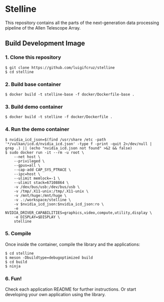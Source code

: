 # Stelline
This repository contains all the parts of the next-generation data processing pipeline of the Allen Telescope Array.

## Build Development Image

### 1. Clone this repository
```
$ git clone https://github.com/luigifcruz/stelline
$ cd stelline
```

### 2. Build base container
```
$ docker build -t stelline-base -f docker/Dockerfile-base .
```

### 3. Build demo container
```
$ docker build -t stelline -f docker/Dockerfile .
```

### 4. Run the demo container
```
$ nvidia_icd_json=$(find /usr/share /etc -path '*/vulkan/icd.d/nvidia_icd.json' -type f -print -quit 2>/dev/null | grep .) || (echo "nvidia_icd.json not found" >&2 && false)
$ sudo docker run -it --rm -u root \
    --net host \
    --privileged \
    --gpus=all \
    --cap-add CAP_SYS_PTRACE \
    --ipc=host \
    --ulimit memlock=-1 \
    --ulimit stack=67108864 \
    -v /dev/bus/usb:/dev/bus/usb \
    -v /tmp/.X11-unix:/tmp/.X11-unix \
    -v /mnt/huge:/mnt/huge \
    -v .:/workspace/stelline \
    -v $nvidia_icd_json:$nvidia_icd_json:ro \
    -e NVIDIA_DRIVER_CAPABILITIES=graphics,video,compute,utility,display \
    -e DISPLAY=$DISPLAY \
    stelline
```

### 5. Compile
Once inside the container, compile the library and the applications:
```
$ cd stelline
$ meson -Dbuildtype=debugoptimized build
$ cd build
$ ninja
```

### 6. Fun!
Check each application README for further instructions. Or start developing your own application using the library.
